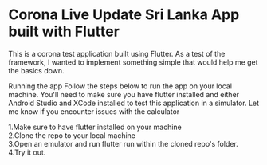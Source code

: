 <h1>Corona Live Update Sri Lanka App built with Flutter</h1>

This is a corona test application built using Flutter. As a test of the framework, I wanted to implement something simple that would help me get the basics down.

Running the app
Follow the steps below to run the app on your local machine. You'll need to make sure you have flutter installed and either Android Studio and XCode installed to test this application in a simulator. Let me know if you encounter issues with the calculator

1.Make sure to have flutter installed on your machine <br />
2.Clone the repo to your local machine <br />
3.Open an emulator and run flutter run within the cloned repo's folder. <br />
4.Try it out. <br />


